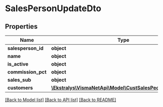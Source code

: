 # SalesPersonUpdateDto

## Properties
Name | Type | Description | Notes
------------ | ------------- | ------------- | -------------
**salesperson_id** | **object** |  | [optional] 
**name** | **object** |  | [optional] 
**is_active** | **object** |  | [optional] 
**commission_pct** | **object** |  | [optional] 
**sales_sub** | **object** |  | [optional] 
**customers** | [**\Ekstralys\VismaNetApi\Model\CustSalesPeopleUpdateDto[]**](CustSalesPeopleUpdateDto.md) |  | [optional] 

[[Back to Model list]](../README.md#documentation-for-models) [[Back to API list]](../README.md#documentation-for-api-endpoints) [[Back to README]](../README.md)


